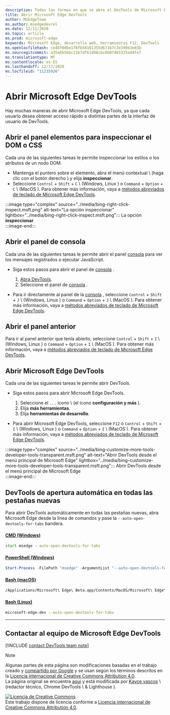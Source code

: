 ```yaml
---
description: Todas las formas en que se abre el DevTools de Microsoft Edge.
title: Abrir Microsoft Edge DevTools
author: MSEdgeTeam
ms.author: msedgedevrel
ms.date: 12/11/2020
ms.topic: article
ms.prod: microsoft-edge
keywords: Microsoft Edge, desarrollo web, herramientas F12, DevTools
ms.openlocfilehash: ce46f08be176fb58161355d67167c3e39043e83b
ms.sourcegitcommit: a35a6b5bbc21b7df61d08cbc6b074b5325ad4fef
ms.translationtype: MT
ms.contentlocale: es-ES
ms.lasthandoff: 12/17/2020
ms.locfileid: "11235926"
---
```

<!-- Copyright Kayce Basques 

   Licensed under the Apache License, Version 2.0 (the "License");
   you may not use this file except in compliance with the License.
   You may obtain a copy of the License at

       https://www.apache.org/licenses/LICENSE-2.0

   Unless required by applicable law or agreed to in writing, software
   distributed under the License is distributed on an "AS IS" BASIS,
   WITHOUT WARRANTIES OR CONDITIONS OF ANY KIND, either express or implied.
   See the License for the specific language governing permissions and
   limitations under the License. -->

# Abrir Microsoft Edge DevTools  

Hay muchas maneras de abrir Microsoft Edge DevTools, ya que cada usuario desea obtener acceso rápido a distintas partes de la interfaz de usuario de DevTools.  

## Abrir el panel elementos para inspeccionar el DOM o CSS  

Cada una de las siguientes tareas le permite inspeccionar los estilos o los atributos de un nodo DOM.

*   Mantenga el puntero sobre el elemento, abra el menú contextual \ (haga clic con el botón derecho \) y elija **inspeccionar**.  
*   Seleccione `Control` + `Shift` + `C` \ (Windows, Linux \) o `Command` + `Option` + `C` \ (MacOS \).  Para obtener más información, vaya a [métodos abreviados de teclado de Microsoft Edge DevTools][DevToolsShortcuts].  

:::image type="complex" source="../media/bing-right-click-inspect.msft.png" alt-text="La opción inspeccionar" lightbox="../media/bing-right-click-inspect.msft.png":::
   La opción **inspeccionar**  
:::image-end:::  

<!--Navigate to [Get Started With Viewing And Changing CSS][GetStartedCSS].  -->  

## Abrir el panel de consola  

Cada una de las siguientes tareas le permite abrir el panel [consola][DevToolsConsoleIndex] para ver los mensajes registrados o ejecutar JavaScript.  

*   Siga estos pasos para abrir el panel de [consola][DevToolsConsoleIndex] .  
    
    1.  [Abra DevTools](#open-microsoft-edge-devtools).  
    1.  Seleccione el panel de [consola][DevToolsConsoleIndex] .  

*   Para ir directamente al panel de la [consola][DevToolsConsoleIndex] , seleccione `Control` + `Shift` + `J` \ (Windows, Linux \) o `Command` + `Option` + `J` \ (MacOS \).  Para obtener más información, vaya a [métodos abreviados de teclado de Microsoft Edge DevTools][DevToolsShortcuts].  

<!--See [Get Started With The Console][ConsoleGetStarted].  -->

## Abrir el panel anterior  

Para ir al panel anterior que tenía abierto, seleccione `Control` + `Shift` + `I` \ (Windows, Linux \) o `Command` + `Option` + `I` \ (MacOS \).  Para obtener más información, vaya a [métodos abreviados de teclado de Microsoft Edge DevTools][DevToolsShortcuts].  

## Abrir Microsoft Edge DevTools  

Cada una de las siguientes tareas le permite abrir DevTools.  

*   Siga estos pasos para abrir Microsoft Edge DevTools.  
    
    1.  Seleccione el  `...` icono \ (el icono **configuración y más** ).  
    1.  Elija **más herramientas**.  
    1.  Elija **herramientas de desarrollo**.  
    
*   Para abrir Microsoft Edge DevTools, seleccione `F12` o `Control` + `Shift` + `I` \ (Windows, Linux \) o `Command` + `Option` + `I` \ (MacOS \).  Para obtener más información, vaya a [métodos abreviados de teclado de Microsoft Edge DevTools][DevToolsShortcuts].  

:::image type="complex" source="../media/bing-customize-more-tools-developer-tools-transparent.msft.png" alt-text="Abrir DevTools desde el menú principal de Microsoft Edge" lightbox="../media/bing-customize-more-tools-developer-tools-transparent.msft.png":::
   Abrir DevTools desde el menú principal de Microsoft Edge  
:::image-end:::  

## DevTools de apertura automática en todas las pestañas nuevas  

Para abrir DevTools automáticamente en todas las pestañas nuevas, abra Microsoft Edge desde la línea de comandos y pase la `--auto-open-devtools-for-tabs` bandera.  

#### [CMD (Windows)](#tab/cmd-Windows/)  

<a id="auto-open-devtools-command-line"></a>  

```cmd
start msedge --auto-open-devtools-for-tabs
```  

#### [PowerShell (Windows)](#tab/powershell-Windows/)  

<a id="auto-open-devtools-command-line"></a>  

```powershell
Start-Process -FilePath "msedge" -ArgumentList "--auto-open-devtools-for-tabs"
```  

#### [Bash (macOS)](#tab/bash-macos/)  

<a id="auto-open-devtools-command-line"></a>  

```bash
/Applications/Microsoft\ Edge\ Beta.app/Contents/MacOS/Microsoft\ Edge\ Beta --auto-open-devtools-for-tabs
```  

#### [Bash (Linux)](#tab/bash-linux/)  

<a id="auto-open-devtools-command-line"></a>  

```bash
microsoft-edge-dev --auto-open-devtools-for-tabs
```  

* * *  

## Contactar al equipo de Microsoft Edge DevTools  

[!INCLUDE [contact DevTools team note](../includes/contact-devtools-team-note.md)]  

<!-- links -->  

[DevToolsConsoleIndex]: ../console/index.md "Descripción general de la consola | Microsoft Docs"  
[DevtoolsShortcuts]: ../shortcuts/index.md "Métodos abreviados de teclado de Microsoft Edge DevTools-Microsoft docs"  

<!--[ConsoleGetStarted]: /microsoft-edge/devtools-guide-chromium/console/get-started ""  -->  
<!--[GetStartedCSS]: /microsoft-edge/devtools-guide-chromium/css "CSS"  -->

> [!NOTE]
> Algunas partes de esta página son modificaciones basadas en el trabajo creado y [compartido por Google][GoogleSitePolicies] y se usan según los términos descritos en la [Licencia internacional de Creative Commons Attribution 4.0][CCA4IL].  
> La página original se encuentra [aquí](https://developers.google.com/web/tools/chrome-devtools/open) y está modificada por [Kayce vascos][KayceBasques] \ (redactor técnico, Chrome DevTools \ & Lighthouse \).  

[![Licencia de Creative Commons][CCby4Image]][CCA4IL]  
Este trabajo dispone de licencia conforme a [Licencia internacional de Creative Commons Attribution 4.0][CCA4IL].  

[CCA4IL]: https://creativecommons.org/licenses/by/4.0  
[CCby4Image]: https://i.creativecommons.org/l/by/4.0/88x31.png  
[GoogleSitePolicies]: https://developers.google.com/terms/site-policies  
[KayceBasques]: https://developers.google.com/web/resources/contributors/kaycebasques  
